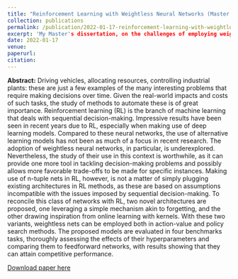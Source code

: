 ```yaml
---
title: "Reinforcement Learning with Weightless Neural Networks (Master's Dissertation)"
collection: publications
permalink: /publication/2022-01-17-reinforcement-learning-with-weightless-neural-networks
excerpt: 'My Master's dissertation, on the challenges of employing weightless networks in reinforcement learning tasks.'
date: 2022-01-17
venue:
paperurl:
citation:
---
```

<b>Abstract:</b> Driving vehicles, allocating resources, controlling industrial plants: these are just a few examples of the many interesting problems that require making decisions over time. Given the real-world impacts and costs of such tasks, the study of methods to automate these is of great importance. Reinforcement learning (RL) is the branch of machine learning that deals with sequential decision-making. Impressive results have been seen in recent years due to RL, especially when making use of deep learning models. Compared to these neural networks, the use of alternative learning models has not been as much of a focus in recent research. The adoption of weightless neural networks, in particular, is underexplored. Nevertheless, the study of their use in this context is worthwhile, as it can provide one more tool in tackling decision-making problems and possibly allows more favorable trade-offs to be made for specific instances. Making use of n-tuple nets in RL, however, is not a matter of simply plugging existing architectures in RL methods, as these are based on assumptions incompatible with the issues imposed by sequential decision-making. To reconcile this class of networks with RL, two novel architectures are proposed, one leveraging a simple mechanism akin to forgetting, and the other drawing inspiration from online learning with kernels. With these two variants, weightless nets can be employed both in action-value and policy search methods. The proposed models are evaluated in four benchmarks tasks, thoroughly assessing the effects of their hyperparameters and comparing them to feedforward networks, with results showing that they can attain competitive performance.

[Download paper here](http://rkatopodis.github.io/files/Reinforcement_Learning_with_Weightless_Neural_Networks.pdf)